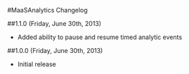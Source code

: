 #MaaSAnalytics Changelog

##1.1.0 (Friday, June 30th, 2013)
 * Added ability to pause and resume timed analytic events

##1.0.0 (Friday, June 30th, 2013)
 * Initial release